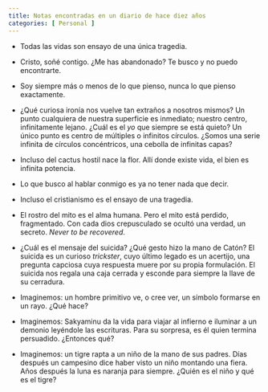 ```yaml
---
title: Notas encontradas en un diario de hace diez años
categories: [ Personal ]
---
```


- Todas las vidas son ensayo de una única tragedia.

- Cristo, soñé contigo. ¿Me has abandonado? Te busco y no puedo encontrarte.

- Soy siempre más o menos de lo que pienso, nunca lo que pienso exactamente. 

- ¿Qué curiosa ironía nos vuelve tan extraños a nosotros mismos? Un punto 
cualquiera de nuestra superficie es inmediato; nuestro centro, infinitamente
lejano. ¿Cuál es el *yo* que siempre se está quieto? Un único punto es centro de
múltiples o infinitos círculos. ¿Somos una serie infinita de círculos
concéntricos, una cebolla de infinitas capas? 

- Incluso del cactus hostil nace la flor. Allí donde existe vida, el bien es
infinita potencia. 

- Lo que busco al hablar conmigo es ya no tener nada que decir. 

- Incluso el cristianismo es el ensayo de una tragedia. 

- El rostro del mito es el alma humana. Pero el mito está perdido, fragmentado. 
Con cada dios crepusculado se ocultó una verdad, un secreto. *Never to be
recovered*. 

- ¿Cuál es el mensaje del suicida? ¿Qué gesto hizo la mano de Catón? El suicida
  es un curioso *trickster*, cuyo último legado es un acertijo, una pregunta
capciosa cuya respuesta muere por su propia formulación. El suicida nos regala
una caja cerrada y esconde para siempre la llave de su cerradura. 

- Imaginemos: un hombre primitivo ve, o cree ver, un símbolo formarse en un
rayo. ¿Qué hace? 

- Imaginemos: Sakyaminu da la vida para viajar al infierno e iluminar a un
demonio leyéndole las escrituras. Para su sorpresa, es él quien termina
persuadido. ¿Entonces qué? 

- Imaginemos: un tigre rapta a un niño de la mano de sus padres. Días después un
campesino dice haber visto un niño montando una fiera. Años después la luna es
naranja para siempre. ¿Quién es el niño y qué es el tigre? 


